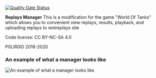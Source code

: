 ﻿
[![Quality Gate Status](https://sonarcloud.io/api/project_badges/measure?project=P0LIR0ID_wot-replaysmanager&metric=alert_status)](https://sonarcloud.io/dashboard?id=P0LIR0ID_wot-replaysmanager)

**Replays Manager** This is a modification for the game "World Of Tanks" which allows you to convenient view replays, results, playback, and uploading replays to wotreplays site

Code license: CC BY-NC-SA 4.0

P0LIR0ID 2016-2020

### An example of what a manager looks like
![An example of what a manager looks like](https://static.poliroid.ru/replaysManager.jpg)

